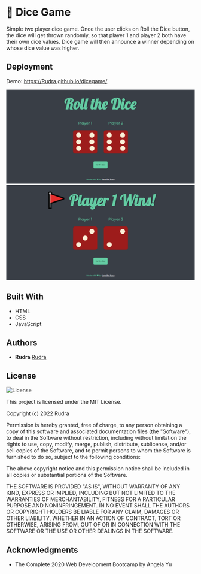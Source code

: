 # 🎲 Dice Game

Simple two player dice game. Once the user clicks on Roll the Dice button, the dice will get thrown randomly, so that player 1 and player 2 both have their own dice values. Dice game will then announce a winner depending on whose dice value was higher. 


## Deployment

Demo: https://Rudra.github.io/dicegame/

![dice-game](./images/one.png)
![dice-game](./images/two.png)


## Built With

  * HTML
  * CSS
  * JavaScript

## Authors

  * **Rudra**
    [Rudra](https://Rudra.github.io/)


## License

![License](https://img.shields.io/badge/license*MIT%20License-blue.svg)

This project is licensed under the MIT License.

Copyright (c) 2022 Rudra

Permission is hereby granted, free of charge, to any person obtaining a copy
of this software and associated documentation files (the "Software"), to deal
in the Software without restriction, including without limitation the rights
to use, copy, modify, merge, publish, distribute, sublicense, and/or sell
copies of the Software, and to permit persons to whom the Software is
furnished to do so, subject to the following conditions:

The above copyright notice and this permission notice shall be included in all
copies or substantial portions of the Software.

THE SOFTWARE IS PROVIDED "AS IS", WITHOUT WARRANTY OF ANY KIND, EXPRESS OR
IMPLIED, INCLUDING BUT NOT LIMITED TO THE WARRANTIES OF MERCHANTABILITY,
FITNESS FOR A PARTICULAR PURPOSE AND NONINFRINGEMENT. IN NO EVENT SHALL THE
AUTHORS OR COPYRIGHT HOLDERS BE LIABLE FOR ANY CLAIM, DAMAGES OR OTHER
LIABILITY, WHETHER IN AN ACTION OF CONTRACT, TORT OR OTHERWISE, ARISING FROM,
OUT OF OR IN CONNECTION WITH THE SOFTWARE OR THE USE OR OTHER DEALINGS IN THE
SOFTWARE.

## Acknowledgments

  * The Complete 2020 Web Development Bootcamp by Angela Yu
